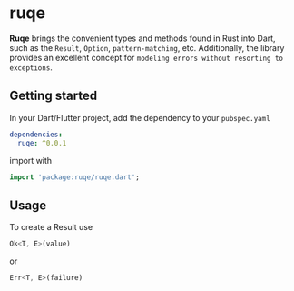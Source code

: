 # ruqe

**Ruqe** brings the convenient types and methods found in Rust into Dart, such as
the `Result`, `Option`, `pattern-matching`, etc. Additionally, the library provides
an excellent concept for `modeling errors without resorting to exceptions`.

## Getting started

In your Dart/Flutter project, add the dependency to your `pubspec.yaml`

```yaml
dependencies:
  ruqe: ^0.0.1
```

import with

```dart
import 'package:ruqe/ruqe.dart';
```

## Usage

To create a Result use

```dart
Ok<T, E>(value)
```

or

```dart
Err<T, E>(failure)
```
